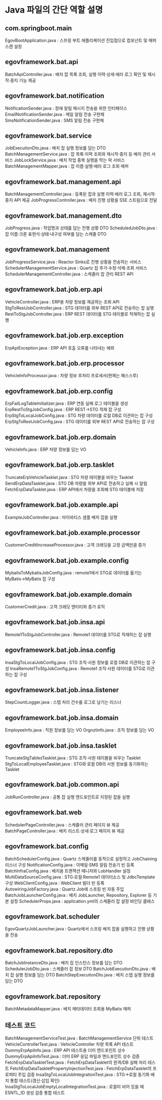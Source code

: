 # Java 파일의 간단 역할 설명

## com.springboot.main
EgovBootApplication.java : 스프링 부트 애플리케이션 진입점으로 컴포넌트 및 매퍼 스캔 설정

## egovframework.bat.api
BatchApiController.java : 배치 잡 목록 조회, 실행 이력·상세·에러 로그 확인 및 재시작·중지 기능 제공

## egovframework.bat.notification
NotificationSender.java : 장애 알림 메시지 전송을 위한 인터페이스
EmailNotificationSender.java : 메일 알림 전송 구현체
SmsNotificationSender.java : SMS 알림 전송 구현체

## egovframework.bat.service
JobExecutionDto.java : 배치 잡 실행 정보를 담는 DTO
BatchManagementService.java : 잡 목록·이력 조회와 재시작·중지 등 배치 관리 서비스
JobLockService.java : 배치 작업 중복 실행을 막는 락 서비스
BatchManagementMapper.java : 잡 이름·실행·에러 로그 조회 매퍼

## egovframework.bat.management.api
BatchManagementController.java : 등록된 잡과 실행 이력·에러 로그 조회, 재시작·중지 API 제공
JobProgressController.java : 배치 진행 상황을 SSE 스트림으로 전달

## egovframework.bat.management.dto
JobProgress.java : 작업명과 상태를 담는 진행 상황 DTO
ScheduledJobDto.java : 잡 이름·크론 표현식·상태·내구성 여부를 담는 스케줄 DTO

## egovframework.bat.management
JobProgressService.java : Reactor Sinks로 진행 상황을 전송하는 서비스
SchedulerManagementService.java : Quartz 잡 추가·수정·삭제·조회 서비스
SchedulerManagementController.java : 스케줄러 잡 관리 REST API

## egovframework.bat.job.erp.api
VehicleController.java : ERP용 차량 정보를 제공하는 조회 API
StgToRestJobController.java : STG 데이터를 외부 REST API로 전송하는 잡 실행
RestToStgJobController.java : ERP REST 데이터를 STG 테이블로 적재하는 잡 실행

## egovframework.bat.job.erp.exception
ErpApiException.java : ERP API 호출 오류를 나타내는 예외

## egovframework.bat.job.erp.processor
VehicleInfoProcessor.java : 차량 정보 후처리 프로세서(현재는 패스스루)

## egovframework.bat.job.erp.config
ErpFailLogTableInitializer.java : ERP 연동 실패 로그 테이블을 생성
ErpRestToStgJobConfig.java : ERP REST→STG 적재 잡 구성
ErpStgToLocalJobConfig.java : STG 차량 데이터를 로컬 DB로 이관하는 잡 구성
ErpStgToRestJobConfig.java : STG 데이터를 외부 REST API로 전송하는 잡 구성

## egovframework.bat.job.erp.domain
VehicleInfo.java : ERP 차량 정보를 담는 VO

## egovframework.bat.job.erp.tasklet
TruncateErpVehicleTasklet.java : STG 차량 테이블을 비우는 Tasklet
SendErpDataTasklet.java : STG DB 차량을 외부 API로 전송하고 실패 시 알림
FetchErpDataTasklet.java : ERP API에서 차량을 조회해 STG 테이블에 저장

## egovframework.bat.job.example.api
ExampleJobController.java : 마이바티스 샘플 배치 잡을 실행

## egovframework.bat.job.example.processor
CustomerCreditIncreaseProcessor.java : 고객 크레딧을 고정 금액만큼 증가

## egovframework.bat.job.example.config
MybatisToMybatisJobConfig.java : remote1에서 STG로 데이터를 옮기는 MyBatis→MyBatis 잡 구성

## egovframework.bat.job.example.domain
CustomerCredit.java : 고객 크레딧 엔티티와 증가 로직

## egovframework.bat.job.insa.api
Remote1ToStgJobController.java : Remote1 데이터를 STG로 적재하는 잡 실행

## egovframework.bat.job.insa.config
InsaStgToLocalJobConfig.java : STG 조직·사원 정보를 로컬 DB로 이관하는 잡 구성
InsaRemote1ToStgJobConfig.java : Remote1 조직·사원 데이터를 STG로 이관하는 잡 구성

## egovframework.bat.job.insa.listener
StepCountLogger.java : 스텝 처리 건수를 로그로 남기는 리스너

## egovframework.bat.job.insa.domain
EmployeeInfo.java : 직원 정보를 담는 VO
Orgnztinfo.java : 조직 정보를 담는 VO

## egovframework.bat.job.insa.tasklet
TruncateStgTablesTasklet.java : STG 조직·사원 테이블을 비우는 Tasklet
StgToLocalEmployeeTasklet.java : STG와 로컬 DB의 사원 정보를 동기화하는 Tasklet

## egovframework.bat.job.common.api
JobRunController.java : 공통 잡 실행 엔드포인트로 지정된 잡을 실행

## egovframework.bat.web
SchedulerPageController.java : 스케줄러 관리 페이지 뷰 제공
BatchPageController.java : 배치 리스트·상세·로그 페이지 뷰 제공

## egovframework.bat.config
BatchSchedulerConfig.java : Quartz 스케줄러를 동적으로 설정하고 JobChaining 리스너 구성
NotificationConfig.java : 이메일·SMS 알림 전송기 빈 등록
BatchInfraConfig.java : 배치용 트랜잭션 매니저와 LobHandler 설정
MultiDataSourceConfig.java : STG·로컬·Remote1 데이터소스 및 JdbcTemplate 구성
WebClientConfig.java : WebClient 빌더 빈 등록
AutowiringJobFactory.java : Quartz Job에 스프링 빈 자동 주입
BatchJobLauncherConfig.java : 배치 JobLauncher, Repository, Explorer 등 기본 설정
SchedulerProps.java : application.yml의 스케줄러 잡 설정 바인딩 클래스

## egovframework.bat.scheduler
EgovQuartzJobLauncher.java : Quartz에서 스프링 배치 잡을 실행하고 진행 상황을 전송

## egovframework.bat.repository.dto
BatchJobInstanceDto.java : 배치 잡 인스턴스 정보를 담는 DTO
SchedulerJobDto.java : 스케줄러 잡 정보 DTO
BatchJobExecutionDto.java : 배치 잡 실행 정보를 담는 DTO
BatchStepExecutionDto.java : 배치 스텝 실행 정보를 담는 DTO

## egovframework.bat.repository
BatchMetadataMapper.java : 배치 메타데이터 조회용 MyBatis 매퍼

## 테스트 코드
BatchManagementServiceTest.java : BatchManagementService 단위 테스트
VehicleControllerTest.java : VehicleController 차량 목록 API 테스트
DummyErpApiInfo.java : ERP API 테스트용 더미 엔드포인트 상수
DummyErpApiInfoTest.java : 더미 ERP 응답 파일과 엔드포인트 상수 검증
FetchErpDataTaskletTest.java : FetchErpDataTasklet의 원격/DB 실패 처리 테스트
FetchErpDataTaskletPropertyInjectionTest.java : FetchErpDataTasklet의 프로퍼티 주입 검증
InsaStgToLocalJobIntegrationTest.java : STG→로컬 동기화 배치 통합 테스트(갱신·삽입 확인)
InsaStgToLocalJobEmptyLocalIntegrationTest.java : 로컬이 비어 있을 때 ESNTL_ID 생성 검증 통합 테스트
